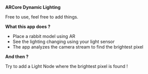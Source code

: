 **ARCore Dynamic Lighting**

Free to use, feel free to add things.

**What this app does ?**

- Place a rabbit model using AR
- See the lighting changing using your light sensor
- The app analyzes the camera stream to find the brightest pixel

**And then ?**

Try to add a Light Node where the brightest pixel is found !
